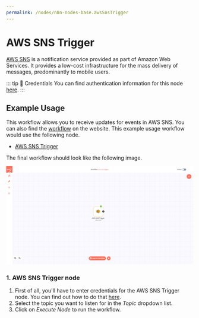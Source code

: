 ```yaml
---
permalink: /nodes/n8n-nodes-base.awsSnsTrigger
---
```


# AWS SNS Trigger

[AWS SNS](https://aws.amazon.com/sns/) is a notification service provided as part of Amazon Web Services. It provides a low-cost infrastructure for the mass delivery of messages, predominantly to mobile users.

::: tip 🔑 Credentials
You can find authentication information for this node [here](../../../credentials/AWS/README.md).
:::


## Example Usage

This workflow allows you to receive updates for events in AWS SNS. You can also find the [workflow](https://n8n.io/workflows/509) on the website. This example usage workflow would use the following node.
- [AWS SNS Trigger]()

The final workflow should look like the following image.

![A workflow with the AWS SNS Trigger node](./workflow.png)


### 1. AWS SNS Trigger node

1. First of all, you'll have to enter credentials for the AWS SNS Trigger node. You can find out how to do that [here](../../../credentials/AWS/README.md).
2. Select the topic you want to listen for in the *Topic* dropdown list.
3. Click on *Execute Node* to run the workflow.

